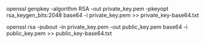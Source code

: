 openssl genpkey -algorithm RSA -out private_key.pem -pkeyopt rsa_keygen_bits:2048
base64 -i private_key.pem >> private_key-base64.txt

openssl rsa -pubout -in private_key.pem -out public_key.pem
base64 -i public_key.pem >> public_key-base64.txt

